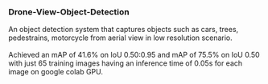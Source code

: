 ### Drone-View-Object-Detection
An object detection system that captures objects such as cars, trees, pedestrains, motorcycle from aerial view in low resolution scenario.</br></br>
Achieved an mAP of 41.6% on IoU 0.50:0.95 and mAP of 75.5% on IoU 0.50 with just 65 training images having an inference time of 0.05s for each image on google colab GPU.
